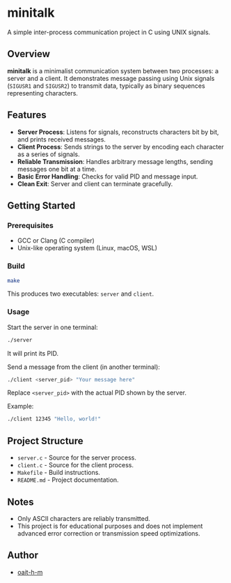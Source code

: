 # minitalk

A simple inter-process communication project in C using UNIX signals.

## Overview

**minitalk** is a minimalist communication system between two processes: a server and a client. It demonstrates message passing using Unix signals (`SIGUSR1` and `SIGUSR2`) to transmit data, typically as binary sequences representing characters.

## Features

- **Server Process**: Listens for signals, reconstructs characters bit by bit, and prints received messages.
- **Client Process**: Sends strings to the server by encoding each character as a series of signals.
- **Reliable Transmission**: Handles arbitrary message lengths, sending messages one bit at a time.
- **Basic Error Handling**: Checks for valid PID and message input.
- **Clean Exit**: Server and client can terminate gracefully.

## Getting Started

### Prerequisites

- GCC or Clang (C compiler)
- Unix-like operating system (Linux, macOS, WSL)

### Build

```sh
make
```

This produces two executables: `server` and `client`.

### Usage

Start the server in one terminal:
```sh
./server
```
It will print its PID.

Send a message from the client (in another terminal):
```sh
./client <server_pid> "Your message here"
```
Replace `<server_pid>` with the actual PID shown by the server.

Example:
```sh
./client 12345 "Hello, world!"
```

## Project Structure

- `server.c` - Source for the server process.
- `client.c` - Source for the client process.
- `Makefile` - Build instructions.
- `README.md` - Project documentation.

## Notes

- Only ASCII characters are reliably transmitted.
- This project is for educational purposes and does not implement advanced error correction or transmission speed optimizations.

## Author

- [oait-h-m](https://github.com/oait-h-m)
